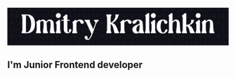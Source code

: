 [![Header](https://github.com/dmKrl/dmKrl/blob/main/assets/header-black.png)](https://github.com/dmKrl)

## I'm Junior Frontend developer

## 
